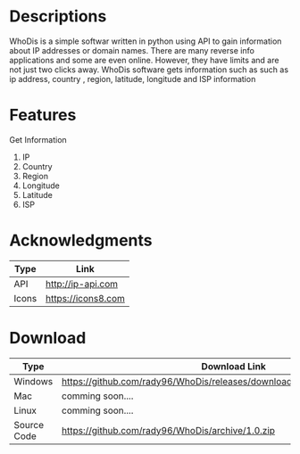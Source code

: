 # Descriptions
WhoDis is a simple softwar written in python using API to gain information about IP addresses or domain names. There are many reverse info applications and some are even online.
However, they have limits and are not just two clicks away. WhoDis software gets information such as such as ip address, country
, region, latitude, longitude and ISP information

# Features

Get Information
1. IP
2. Country
3. Region
4. Longitude
5. Latitude
6. ISP

# Acknowledgments

Type  | Link
------------- | -------------
API  | http://ip-api.com
Icons | https://icons8.com

# Download
Type  | Download Link
------------- | -------------
Windows  | https://github.com/rady96/WhoDis/releases/download/1.0/WhoDis_Windows.exe
Mac | comming soon....
Linux | comming soon....
Source Code | https://github.com/rady96/WhoDis/archive/1.0.zip
